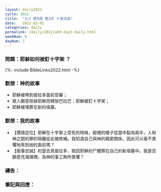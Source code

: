```yaml
---
layout: daily2022
cycle: 2022
title:  "3/2 第9週 第3天 十架流血"
date:   2022-03-02
categories: daily
permalink: /daily/2022/wk9-day3-daily.html
weekNum: 9
dayNum: 3
---
```


### 問題：耶穌如何被釘十字架 ？

{%- include BibleLinks2022.html -%}

### 默想：神的故事 
+ 耶穌被帶到彼拉多面前受審； 
+ 眾人願意除掉耶穌而釋放巴拉巴；耶穌被釘十字架； 
+ 耶穌被埋葬在新的墳墓。 

### 默想：我的故事
+ 【價值定位】耶穌在十字架上受死的時候，殿裡的幔子從當中裂為兩半，人和神之間的罪的隔離從此被修補。我知道自己與神的親密關係，因此可以毫不畏懼地來到祂的面前嗎？ 
+ 【服事忠誠】約瑟去見彼拉多，取回耶穌的尸體葬在自己的新墳墓中。我是否願意充滿憐憫，為神的事工無所畏懼？ 

### 禱告：

### 筆記與回應：
